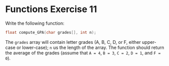 # Functions Exercise 11

Write the following function:

```c
float compute_GPA(char grades[], int n);
```

The `grades` array will contain letter grades (A, B, C, D, or F, either upper-case or lower-case); `n` us the length of the array. The function should return the average of the grades (assume that `A = 4`, `B = 3`, `C = 2`, `D = 1`, and `F = 0`).
